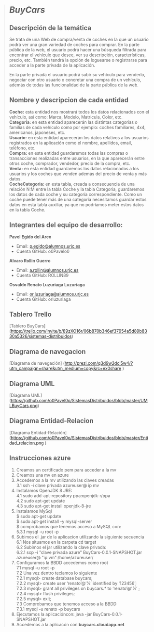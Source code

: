 > # ***BuyCars***
>
> ## Descripción de la temática
> Se trata de una Web de compra/venta de coches en la que un usuario podrá ver una gran variedad de coches para comprar. En la parte pública de la web, el usuario podrá hacer una búsqueda filtrada para encontrar el vehículo que desee, ver su descripción, características, precio, etc. También tendrá la opción de loguearse o registrarse para acceder a la parte privada de la aplicación.
>
> En la parte privada el usuario podrá subir su vehículo para venderlo, negociar con otro usuario o concretar una compra de un vehículo, además de todas las funcionalidad de la parte pública de la web.
>
> ## Nombre y descripcion de cada entidad
> **Coche:** esta entidad nos mostrará todos los datos relacionados con el vehículo, así como: Marca, Modelo, Matricula, Color, etc.<br/>
> **Categoría:** en esta entidad aparecerán las distintas categorías o familias de cada vehículo como por ejemplo: coches familiares, 4x4, americanos, japoneses, etc.<br/>
>**Usuario:** en esta entidad aparecerán los datos relativos a los usuarios registrados en la aplicación como el nombre, apellidos, email, teléfono, etc.<br/>
> **Compra:** en esta entidad guardaremos todas las compras o transacciones realizadas entre usuarios, en la que aparecerán entre otros coche, comprador, vendedor, precio de la compra, etc.<br/>
> **Venta:** en esta entidad guardaremos los datos relacionados a los usuarios y los coches que venden además del precio de venta y más datos.<br/>
> **CocheCategoria:** en esta tabla, creada a consecuencia de una relación N:M entre la tabla Coche y la tabla Categoria, guardaremos los datos de cada coche y su categoría correspondiente. Como un coche puede tener más de una categoría necesitamos guardar estos datos en esta tabla auxiliar, ya que no podríamos meter estos datos en la tabla Coche.<br/>
> 
> ## Integrantes del equipo de desarrollo:
> **Pavel Egido del Arco**<br/>
>   * Email: p.egido@alumnos.urjc.es<br/>
>   * Cuenta GitHub: o0Pavelo0 <br/>
>   
>**Alvaro Rollin Guerro**<br/>
>   * Email:	a.rollin@alumnos.urjc.es<br/>
>   * Cuenta GitHub: ROLLIN89 <br/>
>   
>**Osvaldo Renato	Luzuriaga Luzuriaga**<br/>
>   * Email: or.luzuriaga@alumnos.urjc.es <br/>
>   * Cuenta GitHub: orluzuriaga <br/>
>
> ## Tablero Trello
>  [Tablero BuyCars] (https://trello.com/invite/b/89zXO16r/06b870b346ef37954a5d89b8330a5326/sistemas-distribuidos)
>
> ## Diagrama de navegacion
>  [Diagrama de navegación] (http://prezi.com/q3d9w2dci5w4/?utm_campaign=share&utm_medium=copy&rc=ex0share  )
>
>
> ## Diagrama UML
> [Diagrama UML] (https://github.com/o0Pavel0o/SistemasDistribuidos/blob/master/UMLBuyCars.png)
>
>## Diagrama Entidad-Relacion
> [Diagrama Entidad-Relación] (https://github.com/o0Pavel0o/SistemasDistribuidos/blob/master/Entidad_relacion.png )
>
>## Instrucciones azure
> 1. Creamos un certificado pem para acceder a la mv
> 2. Creamos una mv en azure
> 3. Accedemos a la mv utilizando las claves creadas<br/>
>     3.1 ssh -i clave privada azureuser@ ip mv <br/>
> 4. Instalamos OpenJDK 8 JRE: <br/>
>     4.1 sudo add-apt-repository ppa:openjdk-r/ppa <br/>
>     4.2 sudo apt-get update <br/>
>     4.3 sudo apt-get install openjdk-8-jre <br/>
> 5. Instalamos MySql<br/>
      $ sudo apt-get update<br/>
      $ sudo apt-get install -y mysql-server<br/>
      $ comprobamos que tenemos acceso a MySQL con:<br/>
>           5.3.1 mysql -u root -p<br/>
> 6. Subimos el .jar de la aplicacion utilizando la siguiente secuencia<br/>
>     6.1 Nos situamos en la carpeta cd target <br/>
>     6.2 Subimos el jar utilizando la clave privada:<br/>
>           6.2.1 scp -i "clave privada azure" BuyCars-0.0.1-SNAPSHOT.jar azureuser@ "ip vm":/home/azureuser/ <br/>
> 7. Configuramos la BBDD accedemos como root <br/>
>     7.1 mysql -u root -p <br/>
>     7.2 Una vez dentro teclamos lo siguiente <br/>
>           7.2.1 mysql> create database buycars; <br/>
>          7.2.2 mysql> create user ‘renato’@’%’ identified by ‘123456’; <br/>
>          7.2.3 mysql> grant all privileges on buycars.* to ‘renato’@’%’ ;<br/>
>          7.2.4 mysql> flush privileges; <br/>
>          7.2.5 mysql> exit; <br/>
>     7.3 Comprobamos que tenemos acceso a la BBDD <br/>
>           7.3.1 mysql -u renato -p buycars <br/>
> 8. Ejecutamos la aplicacióncon: java -jar BuyCars-0.0.1-SNAPSHOT.jar <br/>
> 9. Accedemos a la aplicacón con **buycars.cloudapp.net**
>
>  
